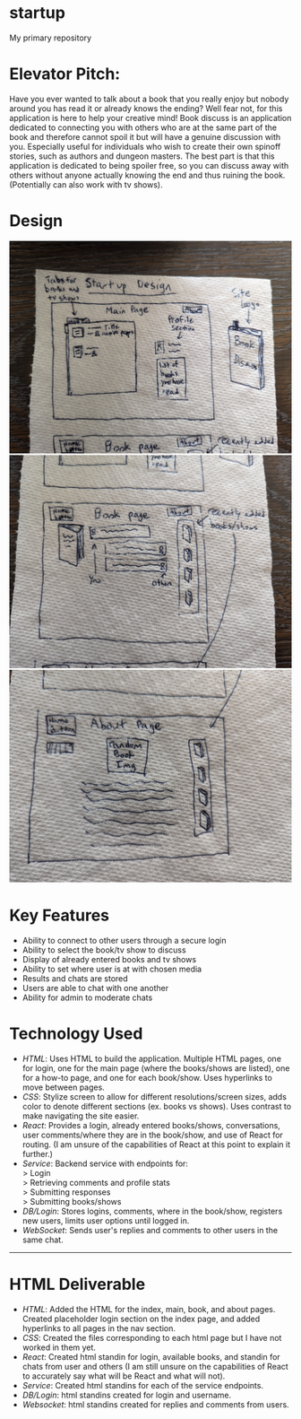 # startup
My primary repository

# Elevator Pitch:
Have you ever wanted to talk about a book that you really enjoy but nobody around you has read it or already knows the ending? Well fear not, for this application is here to help your creative mind! Book discuss is an application dedicated to connecting you with others who are at the same part of the book and therefore cannot spoil it but will have a genuine discussion with you. Especially useful for individuals who wish to create their own spinoff stories, such as authors and dungeon masters. The best part is that this application is dedicated to being spoiler free, so you can discuss away with others without anyone actually knowing the end and thus ruining the book. (Potentially can also work with tv shows).

# Design
<img src="Design_main_page+logo.jpg" alt="Main Page for Startup" width="600">
<img src="Design_book_page.jpg" alt= "Individual Book page for Startup" width="600">
<img src="Design_about_page.jpg" alt="About page for Startup" width="600">

# Key Features
 - Ability to connect to other users through a secure login
 - Ability to select the book/tv show to discuss
 - Display of already entered books and tv shows
 - Ability to set where user is at with chosen media
 - Results and chats are stored
 - Users are able to chat with one another
 - Ability for admin to moderate chats

# Technology Used
 - *HTML*: Uses HTML to build the application. Multiple HTML pages, one for login, one for the main page (where the books/shows are listed), one for a how-to page, and one for each book/show. Uses hyperlinks to move between pages.
 - *CSS*: Stylize screen to allow for different resolutions/screen sizes, adds color to denote different sections (ex. books vs shows). Uses contrast to make navigating the site easier.
 - *React*: Provides a login, already entered books/shows, conversations, user comments/where they are in the book/show, and use of React for routing. (I am unsure of the capabilities of React at this point to explain it further.)
 - *Service*: Backend service with endpoints for:  
        > Login  
        > Retrieving comments and profile stats  
        > Submitting responses  
        > Submitting books/shows  
 - *DB/Login*: Stores logins, comments, where in the book/show, registers new users, limits user options until logged in.
 - *WebSocket*: Sends user's replies and comments to other users in the same chat.

 ---------------------------------------------------------------------------------------------------------------
 # HTML Deliverable
- *HTML*: Added the HTML for the index, main, book, and about pages. Created placeholder login section on the index page, and added hyperlinks to all pages in the nav section. 
- *CSS*: Created the files corresponding to each html page but I have not worked in them yet.
- *React*: Created html standin for login, available books, and standin for chats from user and others (I am still unsure on the capabilities of React to accurately say what will be React and what will not).
- *Service*: Created html standins for each of the service endpoints.
- *DB/Login*: html standins created for login and username.
- *Websocket*: html standins created for replies and comments from users.